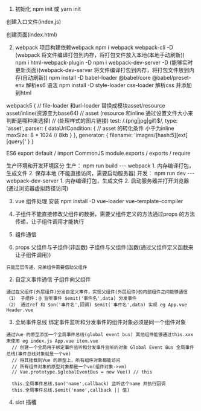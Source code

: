 1. 初始化
  npm init 或 yarn init

  创建入口文件(index.js)

  创建页面(index.html)

2. webpack
  项目构建依赖webpack
  npm i webpack webpack-cli -D (webpack 将文件编译打包到内存，将打包文件放入本地(本地手动刷新))
  npm i html-webpack-plugin -D
  npm i webpack-dev-server -D (能够实时更新页面)(webpack-dev-server 将文件编译打包到内存，将打包文件放到内存(自动刷新))
  npm install -D babel-loader @babel/core @babel/preset-env 解析es6 语法
  npm install -D style-loader css-loader 解析css 并添加到html

  webpack5
  {
    // file-loader 和url-loader 替换成模块asset/resource asset/inline(资源变为base64)
    // asset (resource 和inline 通过设置文件大小来判断是哪种来选择)
    // (处理样式的图片链接)
    test: /\.(png|jpg|gif)$/,
    type: 'asset',
    parser: {
      dataUrlCondition: { // asset 的转化条件 小于为inline
        maxSize: 8 * 1024 // 8kb
      }
    },
    generator: {
      filename: 'images/[hash:5][ext][query]'
    }
  } 

  ES6 export default / import
  CommonJS module.exports / exports / require 

  生产环境和开发环境区分
    生产： npm run build --- webpack 
          1. 内存编译打包，生成文件
          2. 保存本地 (不能直接访问，需要启动服务器)
    开发： npm run dev --- webpack-dev-server
          1. 内存编译打包，生成文件
          2. 启动服务器并打开浏览器 (通过浏览器虚拟路径访问)

3. vue 组件处理
  安装
  npm install -D vue-loader vue-template-compiler

4. 子组件不能直接修改父组件的数据，需要父组件定义的方法通过props 的方法传递，让子组件调用才能执行

5. 组件通信
  1. props
    父组件与子组件(非函数)
    子组件与父组件(函数(通过父组件定义函数来让子组件调用))

    只能层层传递，兄弟组件需要借助父组件

  2. 自定义事件通信
    子组件向父组件

    通过在父组件(外层组件)分发自定义事件，实现父组件(外层组件)的内部组件之间能够通信
    （1） 子组件：@ 监听事件 $emit('事件名',data) 分发事件
    （2） 通过ref 和 $on('事件名',回调) $emit('事件名',data) 实现 eg App.vue Header.vue

  3. 全局事件总线
    绑定事件监听和分发事件的组件对象必须是同一个组件对象

    通过Vue 的原型添加一个全局事件总线(global event bus) 其他组件能够通过this.xxx 来使用 eg index.js App.vue item.vue
      // 创建一个全局用于绑定事件监听和分发事件监听的对象 Global Event Bus 全局事件总线(事件总线对象就是一个vm)
      // 将其挂载到Vue 的原型上，所有组件对象都能访问 
      // 所有组件对象的原型对象都是一个vm(组件对象->vm)
      // Vue.prototype.$globalEventBus = new Vue() // this

      this.全局事件总线.$on('name',callback) 监听这个name 并执行回调
      this.全局事件总线.$emit('name',callback || 值)

  4. slot 插槽
